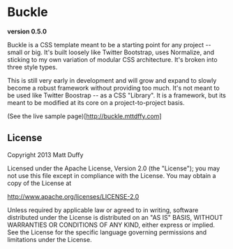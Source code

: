 Buckle 
=======

__version 0.5.0__

Buckle is a CSS template meant to be a starting point for any project -- small or big. It's built loosely like Twitter Bootstrap, uses Normalize, and sticking to my own variation of modular CSS architecture. It's broken into three style types.

This is still very early in development and will grow and expand to slowly become a robust framework without providing too much. It's not meant to be used like Twitter Boostrap -- as a CSS "Library". It is a framework, but its meant to be modified at its core on a project-to-project basis.

(See the live sample page)[http://buckle.mttdffy.com]


License
----------

Copyright 2013 Matt Duffy

Licensed under the Apache License, Version 2.0 (the "License");
you may not use this file except in compliance with the License.
You may obtain a copy of the License at

  http://www.apache.org/licenses/LICENSE-2.0

Unless required by applicable law or agreed to in writing, software
distributed under the License is distributed on an "AS IS" BASIS,
WITHOUT WARRANTIES OR CONDITIONS OF ANY KIND, either express or implied.
See the License for the specific language governing permissions and
limitations under the License.